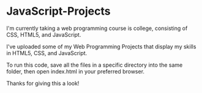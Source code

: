 # JavaScript-Projects
I'm currently taking a web programming course is college, consisting of CSS, HTML5, and JavaScript.

I've uploaded some of my Web Programming Projects that display my skills in HTML5, CSS, and JavaScript.

To run this code, save all the files in a specific directory into the same folder, then open index.html in your preferred browser.

Thanks for giving this a look!
